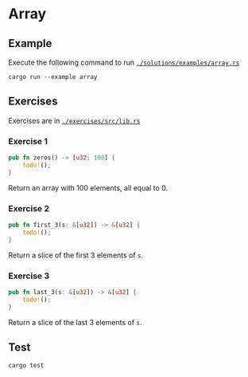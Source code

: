 # Array

## Example

Execute the following command to run [`./solutions/examples/array.rs`](./solutions/examples/array.rs)

```shell
cargo run --example array
```

## Exercises

Exercises are in [`./exercises/src/lib.rs`](./exercises/src/lib.rs)

### Exercise 1

```rust
pub fn zeros() -> [u32; 100] {
    todo!();
}
```

Return an array with 100 elements, all equal to 0.

### Exercise 2

```rust
pub fn first_3(s: &[u32]) -> &[u32] {
    todo!();
}
```

Return a slice of the first 3 elements of `s`.

### Exercise 3

```rust
pub fn last_3(s: &[u32]) -> &[u32] {
    todo!();
}
```

Return a slice of the last 3 elements of `s`.

## Test

```shell
cargo test
```
